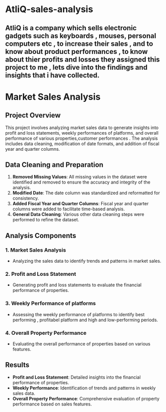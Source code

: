 # AtliQ-sales-analysis
AtliQ is a company which sells electronic gadgets such as keyboards , mouses, personal computers etc , to increase their sales , and to know about product performances , to know about thier profits and losses they assigned this project to me , lets dive into the findings and insights that i have collected.
---

# Market Sales Analysis

## Project Overview

This project involves analyzing market sales data to generate insights into profit and loss statements, weekly performances of platforms, and overall performance of various properties,customer performances . The analysis includes data cleaning, modification of date formats, and addition of fiscal year and quarter columns.

## Data Cleaning and Preparation

1. **Removed Missing Values**: All missing values in the dataset were identified and removed to ensure the accuracy and integrity of the analysis.
2. **Modified Date**: The date column was standardized and reformatted for consistency.
3. **Added Fiscal Year and Quarter Columns**: Fiscal year and quarter columns were added to facilitate time-based analysis.
4. **General Data Cleaning**: Various other data cleaning steps were performed to refine the dataset.

## Analysis Components

### 1. Market Sales Analysis
- Analyzing the sales data to identify trends and patterns in market sales.

### 2. Profit and Loss Statement
- Generating profit and loss statements to evaluate the financial performance of properties.

### 3. Weekly Performance of platforms
- Assessing the weekly performance of platforms to identify best performing , profitabel platform and high and low-performing periods.

### 4. Overall Property Performance
- Evaluating the overall performance of properties based on various  features.





## Results

- **Profit and Loss Statement**: Detailed insights into the financial performance of properties.
- **Weekly Performance**: Identification of trends and patterns in weekly sales data.
- **Overall Property Performance**: Comprehensive evaluation of property performance based on sales features.

